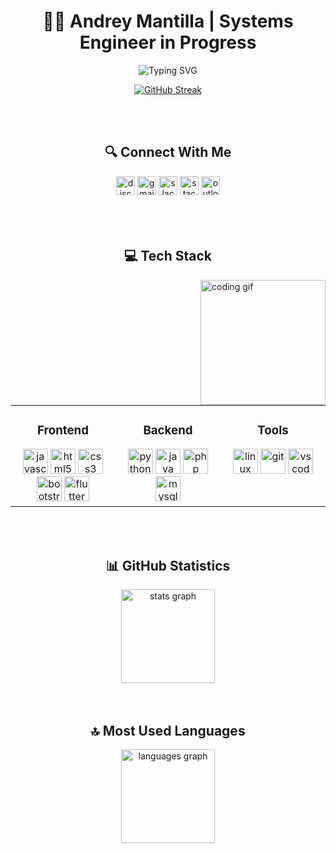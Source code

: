 <h1 align="center">👨‍💻 Andrey Mantilla | Systems Engineer in Progress</h1>

<div align="center">
  
  ![Typing SVG](https://readme-typing-svg.herokuapp.com?font=Fira+Code&size=18&duration=3000&pause=1000&color=0366D6&center=true&vCenter=true&width=435&lines=Building+the+future%2C+one+line+at+a+time)

</div>

<div align="center">
  
  [![GitHub Streak](https://streak-stats.demolab.com?user=Drey0911&theme=tokyonight&hide_border=true&date_format=j%20M%5B%20Y%5D)](https://git.io/streak-stats)
  
</div>
<br><br>
<h2 align="center">🔍 Connect With Me</h2>

<div align="center">
  <a href="#"><img src="https://img.shields.io/static/v1?message=Discord&logo=discord&label=&color=0A66C2&logoColor=white&labelColor=0D1117&style=for-the-badge" height="30" alt="discord logo" /></a>
  <a href="#"><img src="https://img.shields.io/static/v1?message=Gmail&logo=gmail&label=&color=0A66C2&logoColor=white&labelColor=0D1117&style=for-the-badge" height="30" alt="gmail logo" /></a>
  <a href="#"><img src="https://img.shields.io/static/v1?message=Slack&logo=slack&label=&color=0A66C2&logoColor=white&labelColor=0D1117&style=for-the-badge" height="30" alt="slack logo" /></a>
  <a href="#"><img src="https://img.shields.io/static/v1?message=StackOverflow&logo=stackoverflow&label=&color=0A66C2&logoColor=white&labelColor=0D1117&style=for-the-badge" height="30" alt="stackoverflow logo" /></a>
  <a href="#"><img src="https://img.shields.io/static/v1?message=Outlook&logo=microsoft-outlook&label=&color=0A66C2&logoColor=white&labelColor=0D1117&style=for-the-badge" height="30" alt="outlook logo" /></a>
</div>
<br><br>
<!-- Animated GIF section -->
<div>
  <br>
  <div>
    <h2 align="center">💻 Tech Stack</h2>
    <img align="right" height="200" src="https://i.pinimg.com/originals/f0/f0/d9/f0f0d932d6e39c7af5aa305cbd8da735.gif" alt="coding gif" />
  </div>
</div>

<br><br>

<table align="center">
  <tr>
    <td valign="top" width="33%">
      <h3 align="center">Frontend</h3>
      <div align="center">
        <img src="https://cdn.jsdelivr.net/gh/devicons/devicon/icons/javascript/javascript-original.svg" height="40" alt="javascript" />
        <img src="https://cdn.jsdelivr.net/gh/devicons/devicon/icons/html5/html5-original.svg" height="40" alt="html5" />
        <img src="https://cdn.jsdelivr.net/gh/devicons/devicon/icons/css3/css3-original.svg" height="40" alt="css3" />
        <img src="https://cdn.jsdelivr.net/gh/devicons/devicon/icons/bootstrap/bootstrap-original.svg" height="40" alt="bootstrap" />
        <img src="https://cdn.jsdelivr.net/gh/devicons/devicon/icons/flutter/flutter-original.svg" height="40" alt="flutter" />
      </div>
    </td>
    <td valign="top" width="33%">
      <h3 align="center">Backend</h3>
      <div align="center">
        <img src="https://cdn.jsdelivr.net/gh/devicons/devicon/icons/python/python-original.svg" height="40" alt="python" />
        <img src="https://cdn.jsdelivr.net/gh/devicons/devicon/icons/java/java-original.svg" height="40" alt="java" />
        <img src="https://cdn.jsdelivr.net/gh/devicons/devicon/icons/php/php-original.svg" height="40" alt="php" />
        <img src="https://cdn.jsdelivr.net/gh/devicons/devicon/icons/mysql/mysql-original.svg" height="40" alt="mysql" />
      </div>
    </td>
    <td valign="top" width="33%">
      <h3 align="center">Tools</h3>
      <div align="center">
        <img src="https://cdn.jsdelivr.net/gh/devicons/devicon/icons/linux/linux-original.svg" height="40" alt="linux" />
        <img src="https://cdn.jsdelivr.net/gh/devicons/devicon/icons/git/git-original.svg" height="40" alt="git" />
        <img src="https://cdn.jsdelivr.net/gh/devicons/devicon/icons/vscode/vscode-original.svg" height="40" alt="vscode" />
      </div>
    </td>
  </tr>
</table>
<br><br>
<div style="clear: both;"></div>

<h2 align="center">📊 GitHub Statistics</h2>

<div align="center">
  <img src="https://github-readme-stats.vercel.app/api?username=Drey0911&hide_title=false&hide_rank=false&show_icons=true&include_all_commits=true&count_private=true&disable_animations=false&theme=github_dark&locale=en&hide_border=true" height="150" alt="stats graph" />
</div>
<br><br>
<h2 align="center">🔝 Most Used Languages</h2>

<div align="center">
  <img src="https://github-readme-stats.vercel.app/api/top-langs?username=Drey0911&locale=en&hide_title=false&layout=compact&card_width=320&langs_count=6&theme=github_dark&hide_border=true" height="150" alt="languages graph" />
</div>
